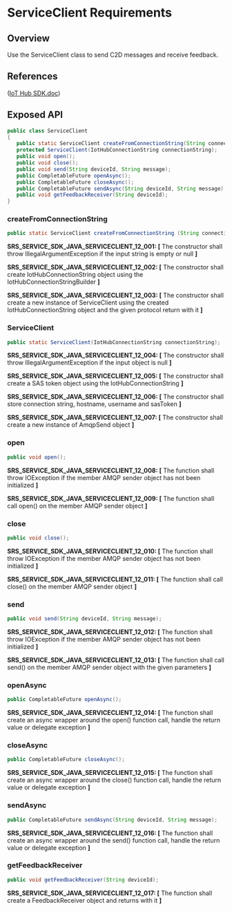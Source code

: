 # ServiceClient Requirements

## Overview

Use the ServiceClient class to send C2D messages and receive feedback.

## References

([IoT Hub SDK.doc](https://microsoft.sharepoint.com/teams/Azure_IoT/_layouts/15/WopiFrame.aspx?sourcedoc={9A552E4B-EC00-408F-AE9A-D8C2C37E904F}&file=IoT%20Hub%20SDK.docx&action=default))

## Exposed API

```java
public class ServiceClient
{
   public static ServiceClient createFromConnectionString(String connectionString, IotHubServiceClientProtocol protocol);
   protected ServiceClient(IotHubConnectionString connectionString);
   public void open();
   public void close();
   public void send(String deviceId, String message);
   public CompletableFuture openAsync();
   public CompletableFuture closeAsync();
   public CompletableFuture sendAsync(String deviceId, String message);
   public void getFeedbackReceiver(String deviceId);
}
```
### createFromConnectionString

```java
public static ServiceClient createFromConnectionString (String connectionString, IotHubServiceClientProtocol protocol);
```
**SRS_SERVICE_SDK_JAVA_SERVICECLIENT_12_001: [** The constructor shall throw IllegalArgumentException if the input string is empty or null **]**

**SRS_SERVICE_SDK_JAVA_SERVICECLIENT_12_002: [** The constructor shall create IotHubConnectionString object using the IotHubConnectionStringBuilder **]**

**SRS_SERVICE_SDK_JAVA_SERVICECLIENT_12_003: [** The constructor shall create a new instance of ServiceClient using the created IotHubConnectionString object and the given protocol return with it **]**

### ServiceClient

```java
public static ServiceClient(IotHubConnectionString connectionString);
```
**SRS_SERVICE_SDK_JAVA_SERVICECLIENT_12_004: [** The constructor shall throw IllegalArgumentException if the input object is null **]**

**SRS_SERVICE_SDK_JAVA_SERVICECLIENT_12_005: [** The constructor shall create a SAS token object using the IotHubConnectionString **]**

**SRS_SERVICE_SDK_JAVA_SERVICECLIENT_12_006: [** The constructor shall store connection string, hostname, username and sasToken **]**

**SRS_SERVICE_SDK_JAVA_SERVICECLIENT_12_007: [** The constructor shall create a new instance of AmqpSend object **]**

### open

```java
public void open();
```
**SRS_SERVICE_SDK_JAVA_SERVICECLIENT_12_008: [** The function shall throw IOException if the member AMQP sender object has not been initialized **]**

**SRS_SERVICE_SDK_JAVA_SERVICECLIENT_12_009: [** The function shall call open() on the member AMQP sender object **]**

### close

```java
public void close();
```
**SRS_SERVICE_SDK_JAVA_SERVICECLIENT_12_010: [** The function shall throw IOException if the member AMQP sender object has not been initialized **]**

**SRS_SERVICE_SDK_JAVA_SERVICECLIENT_12_011: [** The function shall call close() on the member AMQP sender object **]**

### send

```java
public void send(String deviceId, String message);
```
**SRS_SERVICE_SDK_JAVA_SERVICECLIENT_12_012: [** The function shall throw IOException if the member AMQP sender object has not been initialized **]**

**SRS_SERVICE_SDK_JAVA_SERVICECLIENT_12_013: [** The function shall call send() on the member AMQP sender object with the given parameters **]**


### openAsync

```java
public CompletableFuture openAsync();
```
**SRS_SERVICE_SDK_JAVA_SERVICECLIENT_12_014: [** The function shall create an async wrapper around the open() function call, handle the return value or delegate exception **]**

### closeAsync

```java
public CompletableFuture closeAsync();
```
**SRS_SERVICE_SDK_JAVA_SERVICECLIENT_12_015: [** The function shall create an async wrapper around the close() function call, handle the return value or delegate exception **]**

### sendAsync

```java
public CompletableFuture sendAsync(String deviceId, String message);
```
**SRS_SERVICE_SDK_JAVA_SERVICECLIENT_12_016: [** The function shall create an async wrapper around the send() function call, handle the return value or delegate exception **]**

### getFeedbackReceiver

```java
public void getFeedbackReceiver(String deviceId);
```
**SRS_SERVICE_SDK_JAVA_SERVICECLIENT_12_017: [** The function shall create a FeedbackReceiver object and returns with it **]**
